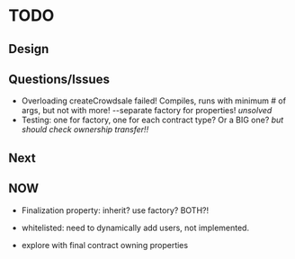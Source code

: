 # TODO

## Design

## Questions/Issues
- Overloading createCrowdsale failed! Compiles, runs with minimum # of args, but not with more! --separate factory for properties! *unsolved*
- Testing: one for factory, one for each contract type? Or a BIG one? *but should check ownership transfer!!*

## Next

## NOW
- Finalization property: inherit? use factory? BOTH?!
- whitelisted: need to dynamically add users, not implemented.

- explore with final contract owning properties
